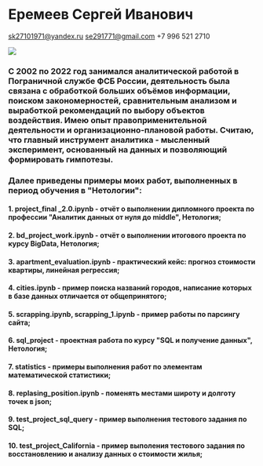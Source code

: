 # **Еремеев Сергей Иванович**
sk27101971@yandex.ru
se291771@gmail.com
+7 996 521 2710

![](https://drive.google.com/uc?export=view&id=1iGDTdi_aKfRQ-9InJpTCnWJrBpPxdxyL)

### С 2002 по 2022 год занимался аналитической работой в Пограничной службе ФСБ России, деятельность была связана с обработкой больших объёмов информации, поиском закономерностей, сравнительным анализом и выработкой рекомендаций по выбору объектов воздействия. Имею опыт правоприменительной деятельности и организационно-плановой работы. Считаю, что главный инструмент аналитика - мысленный эксперимент, основанный на данных и позволяющий формировать гимпотезы.
### Далее приведены примеры моих работ, выполненных в период обучения в "Нетологии":
#### 1.   project_final _2.0.ipynb - отчёт о выполнении дипломного проекта по профессии "Аналитик данных от нуля до middle", Нетология;
#### 2.   bd_project_work.ipynb - отчёт о выполнении итогового проекта по курсу BigData, Нетология;
#### 3.   apartment_evaluation.ipynb - практический кейс: прогноз стоимости квартиры, линейная регрессия;
#### 4.   cities.ipynb - пример поиска названий городов, написание которых в базе данных отличается от общепринятого;
#### 5.   scrapping.ipynb, scrapping_1.ipynb - пример работы по парсингу сайта;
#### 6.   sql_project -  проектная работа по курсу "SQL и получение данных", Нетология;
#### 7.   statistics - примеры выполнения работ по элементам математической статистики;
#### 8.   replasing_position.ipynb - поменять местами широту и долготу точек в json;
#### 9.   test_project_sql_query - пример выполнения тестового задания по SQL;
#### 10.  test_project_California - пример выполения тестового задания по восстановлению и анализу данных о стоимости жилья;
